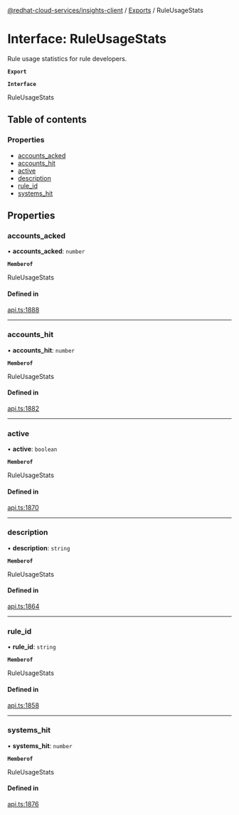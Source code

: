 [@redhat-cloud-services/insights-client](../README.md) / [Exports](../modules.md) / RuleUsageStats

# Interface: RuleUsageStats

Rule usage statistics for rule developers.

**`Export`**

**`Interface`**

RuleUsageStats

## Table of contents

### Properties

- [accounts\_acked](RuleUsageStats.md#accounts_acked)
- [accounts\_hit](RuleUsageStats.md#accounts_hit)
- [active](RuleUsageStats.md#active)
- [description](RuleUsageStats.md#description)
- [rule\_id](RuleUsageStats.md#rule_id)
- [systems\_hit](RuleUsageStats.md#systems_hit)

## Properties

### accounts\_acked

• **accounts\_acked**: `number`

**`Memberof`**

RuleUsageStats

#### Defined in

[api.ts:1888](https://github.com/RedHatInsights/javascript-clients/blob/master/packages/insights/api.ts#L1888)

___

### accounts\_hit

• **accounts\_hit**: `number`

**`Memberof`**

RuleUsageStats

#### Defined in

[api.ts:1882](https://github.com/RedHatInsights/javascript-clients/blob/master/packages/insights/api.ts#L1882)

___

### active

• **active**: `boolean`

**`Memberof`**

RuleUsageStats

#### Defined in

[api.ts:1870](https://github.com/RedHatInsights/javascript-clients/blob/master/packages/insights/api.ts#L1870)

___

### description

• **description**: `string`

**`Memberof`**

RuleUsageStats

#### Defined in

[api.ts:1864](https://github.com/RedHatInsights/javascript-clients/blob/master/packages/insights/api.ts#L1864)

___

### rule\_id

• **rule\_id**: `string`

**`Memberof`**

RuleUsageStats

#### Defined in

[api.ts:1858](https://github.com/RedHatInsights/javascript-clients/blob/master/packages/insights/api.ts#L1858)

___

### systems\_hit

• **systems\_hit**: `number`

**`Memberof`**

RuleUsageStats

#### Defined in

[api.ts:1876](https://github.com/RedHatInsights/javascript-clients/blob/master/packages/insights/api.ts#L1876)
